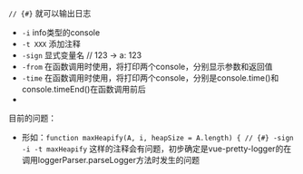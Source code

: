 
`// {#}` 就可以输出日志

- `-i` info类型的console
- `-t XXX` 添加注释
- `-sign` 显式变量名 // 123 -> a: 123 
- `-from` 在函数调用时使用，将打印两个console，分别显示参数和返回值
- `-time` 在函数调用时使用，将打印两个console，分别是console.time()和console.timeEnd()在函数调用前后
- 


目前的问题：

- 形如：`function maxHeapify(A, i, heapSize = A.length) { // {#} -sign -i -t maxHeapify` 这样的注释会有问题，初步确定是vue-pretty-logger的在调用loggerParser.parseLogger方法时发生的问题